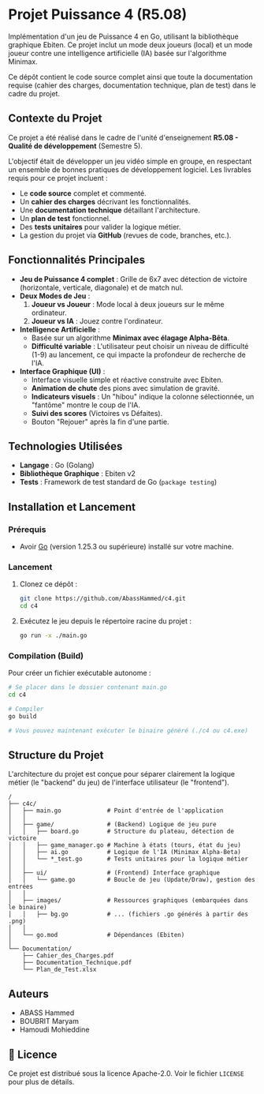 # Projet Puissance 4 (R5.08)

Implémentation d'un jeu de Puissance 4 en Go, utilisant la bibliothèque graphique Ebiten. Ce projet inclut un mode deux joueurs (local) et un mode joueur contre une intelligence artificielle (IA) basée sur l'algorithme Minimax.

Ce dépôt contient le code source complet ainsi que toute la documentation requise (cahier des charges, documentation technique, plan de test) dans le cadre du projet.

## Contexte du Projet

Ce projet a été réalisé dans le cadre de l'unité d'enseignement **R5.08 - Qualité de développement** (Semestre 5).

L'objectif était de développer un jeu vidéo simple en groupe, en respectant un ensemble de bonnes pratiques de développement logiciel. Les livrables requis pour ce projet incluent :

- Le **code source** complet et commenté.
- Un **cahier des charges** décrivant les fonctionnalités.
- Une **documentation technique** détaillant l'architecture.
- Un **plan de test** fonctionnel.
- Des **tests unitaires** pour valider la logique métier.
- La gestion du projet via **GitHub** (revues de code, branches, etc.).

## Fonctionnalités Principales

- **Jeu de Puissance 4 complet** : Grille de 6x7 avec détection de victoire (horizontale, verticale, diagonale) et de match nul.
- **Deux Modes de Jeu** :
  1. **Joueur vs Joueur** : Mode local à deux joueurs sur le même ordinateur.
  2. **Joueur vs IA** : Jouez contre l'ordinateur.
- **Intelligence Artificielle** :
  - Basée sur un algorithme **Minimax avec élagage Alpha-Bêta**.
  - **Difficulté variable** : L'utilisateur peut choisir un niveau de difficulté (1-9) au lancement, ce qui impacte la profondeur de recherche de l'IA.
- **Interface Graphique (UI)** :
  - Interface visuelle simple et réactive construite avec Ebiten.
  - **Animation de chute** des pions avec simulation de gravité.
  - **Indicateurs visuels** : Un "hibou" indique la colonne sélectionnée, un "fantôme" montre le coup de l'IA.
  - **Suivi des scores** (Victoires vs Défaites).
  - Bouton "Rejouer" après la fin d'une partie.

## Technologies Utilisées

- **Langage** : Go (Golang)
- **Bibliothèque Graphique** : Ebiten v2
- **Tests** : Framework de test standard de Go (`package testing`)

## Installation et Lancement

### Prérequis

- Avoir [Go](https://go.dev/doc/install) (version 1.25.3 ou supérieure) installé sur votre machine.

### Lancement

1.  Clonez ce dépôt :

    ```sh
    git clone https://github.com/AbassHammed/c4.git
    cd c4
    ```

2.  Exécutez le jeu depuis le répertoire racine du projet :

    ```sh
    go run -x ./main.go
    ```

### Compilation (Build)

Pour créer un fichier exécutable autonome :

```sh
# Se placer dans le dossier contenant main.go
cd c4

# Compiler
go build

# Vous pouvez maintenant exécuter le binaire généré (./c4 ou c4.exe)
```

## Structure du Projet

L'architecture du projet est conçue pour séparer clairement la logique métier (le "backend" du jeu) de l'interface utilisateur (le "frontend").

```
/
├── c4c/
│   ├── main.go             # Point d'entrée de l'application
│   │
│   ├── game/               # (Backend) Logique de jeu pure
│   │   ├── board.go        # Structure du plateau, détection de victoire
│   │   ├── game_manager.go # Machine à états (tours, état du jeu)
│   │   ├── ai.go           # Logique de l'IA (Minimax Alpha-Beta)
│   │   └── *_test.go       # Tests unitaires pour la logique métier
│   │
│   ├── ui/                 # (Frontend) Interface graphique
│   │   └── game.go         # Boucle de jeu (Update/Draw), gestion des entrées
│   │
│   ├── images/             # Ressources graphiques (embarquées dans le binaire)
│   │   ├── bg.go           # ... (fichiers .go générés à partir des .png)
│   │
│   └── go.mod              # Dépendances (Ebiten)
│
└── Documentation/
    ├── Cahier_des_Charges.pdf
    ├── Documentation_Technique.pdf
    └── Plan_de_Test.xlsx
```

## Auteurs

- ABASS Hammed
- BOUBRIT Maryam
- Hamoudi Mohieddine

## 📜 Licence

Ce projet est distribué sous la licence Apache-2.0. Voir le fichier `LICENSE` pour plus de détails.
